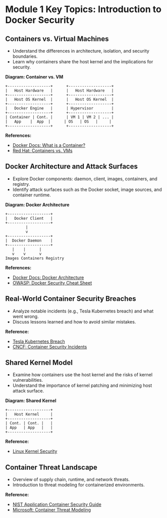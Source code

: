 # Module 1 Key Topics: Introduction to Docker Security

## Containers vs. Virtual Machines
- Understand the differences in architecture, isolation, and security boundaries.
- Learn why containers share the host kernel and the implications for security.

**Diagram: Container vs. VM**

```
+-------------------+      +-------------------+
|   Host Hardware   |      |   Host Hardware   |
+-------------------+      +-------------------+
|   Host OS Kernel  |      |   Host OS Kernel  |
+-------------------+      +-------------------+
|   Docker Engine   |      | Hypervisor        |
+-------------------+      +-------------------+
| Container | Cont. |      | VM 1 | VM 2 | ... |
|   App    |  App  |      | OS   | OS   |     |
+-------------------+      +-------------------+
```

**References:**
- [Docker Docs: What is a Container?](https://docs.docker.com/get-started/overview/)
- [Red Hat: Containers vs. VMs](https://www.redhat.com/en/topics/containers/containers-vs-vms)

## Docker Architecture and Attack Surfaces
- Explore Docker components: daemon, client, images, containers, and registry.
- Identify attack surfaces such as the Docker socket, image sources, and container runtime.

**Diagram: Docker Architecture**

```
+-------------------+
|   Docker Client   |
+-------------------+
         |
         v
+-------------------+
|  Docker Daemon    |
+-------------------+
   |    |      |
   v    v      v
Images Containers Registry
```

**References:**
- [Docker Docs: Docker Architecture](https://docs.docker.com/engine/docker-overview/)
- [OWASP: Docker Security Cheat Sheet](https://cheatsheetseries.owasp.org/cheatsheets/Docker_Security_Cheat_Sheet.html)

## Real-World Container Security Breaches
- Analyze notable incidents (e.g., Tesla Kubernetes breach) and what went wrong.
- Discuss lessons learned and how to avoid similar mistakes.

**Reference:**
- [Tesla Kubernetes Breach](https://www.redlock.io/blog/cryptojacking-tesla)
- [CNCF: Container Security Incidents](https://www.cncf.io/blog/2020/02/11/container-security-incident-response/)

## Shared Kernel Model
- Examine how containers use the host kernel and the risks of kernel vulnerabilities.
- Understand the importance of kernel patching and minimizing host attack surface.

**Diagram: Shared Kernel**

```
+-------------------+
|   Host Kernel     |
+-------------------+
| Cont. | Cont. |   |
| App   | App   |   |
+-------------------+
```

**Reference:**
- [Linux Kernel Security](https://www.kernel.org/doc/html/latest/admin-guide/security.html)

## Container Threat Landscape
- Overview of supply chain, runtime, and network threats.
- Introduction to threat modeling for containerized environments.

**Reference:**
- [NIST Application Container Security Guide](https://nvlpubs.nist.gov/nistpubs/SpecialPublications/NIST.SP.800-190.pdf)
- [Microsoft: Container Threat Modeling](https://techcommunity.microsoft.com/t5/azure-architecture-blog/container-threat-modeling/ba-p/344040)
